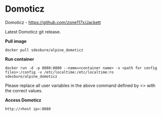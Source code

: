 Domoticz
======

Domoticz - https://github.com/zone117x/Jackett

Latest Domoticz git release.

**Pull image**

```
docker pull sdesbure/alpine_domoticz

```

**Run container**

```
docker run -d -p 8080:8080 --name=<container name> -v <path for config files>:/config -v /etc/localtime:/etc/localtime:ro sdesbure/alpine_domoticz
```

Please replace all user variables in the above command defined by <> with the correct values.

**Access Domoticz**

```
http://<host ip>:8080
```
